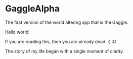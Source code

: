 # GaggleAlpha
The first version of the world altering app that is the Gaggle.

Hello world!

If you are reading this, then you are already dead.
:) :D

The story of my life began with a single moment of clarity.
